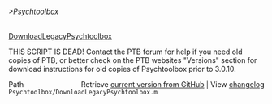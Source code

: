 ###### >[Psychtoolbox](Psychtoolbox)

[DownloadLegacyPsychtoolbox](DownloadLegacyPsychtoolbox)  
  
THIS SCRIPT IS DEAD! Contact the PTB forum for help if you need old  
copies of PTB, or better check on the PTB websites "Versions" section for  
download instructions for old copies of Psychtoolbox prior to 3.0.10.  
  




<div class="code_header" style="text-align:right;">
  <span style="float:left;">Path&nbsp;&nbsp;</span> <span class="counter">Retrieve <a href=
  "https://raw.github.com/Psychtoolbox-3/Psychtoolbox-3/beta/Psychtoolbox/DownloadLegacyPsychtoolbox.m">current version from GitHub</a> | View <a href=
  "https://github.com/Psychtoolbox-3/Psychtoolbox-3/commits/beta/Psychtoolbox/DownloadLegacyPsychtoolbox.m">changelog</a></span>
</div>
<div class="code">
  <code>Psychtoolbox/DownloadLegacyPsychtoolbox.m</code>
</div>

